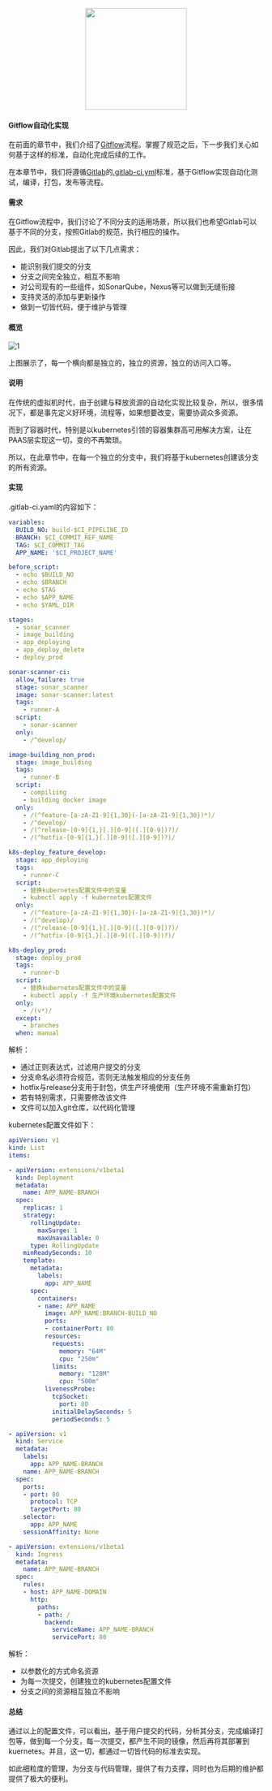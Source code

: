 <p align="center">
   <img width="200" src="GitflowAuto.png">
</p>

#### Gitflow自动化实现
在前面的章节中，我们介绍了[Gitflow](../../gitflow-workflow-cn/README.md)流程。掌握了规范之后，下一步我们关心如何基于这样的标准，自动化完成后续的工作。

在本章节中，我们将遵循[Gitlab](https://about.gitlab.com/)的[.gitlab-ci.yml](https://docs.gitlab.com/ee/ci/yaml/)标准，基于Gitflow实现自动化测试，编译，打包，发布等流程。

#### 需求
在Gitflow流程中，我们讨论了不同分支的适用场景，所以我们也希望Gitlab可以基于不同的分支，按照Gitlab的规范，执行相应的操作。

因此，我们对Gitlab提出了以下几点需求：

- 能识别我们提交的分支
- 分支之间完全独立，相互不影响
- 对公司现有的一些组件，如SonarQube，Nexus等可以做到无缝衔接
- 支持灵活的添加与更新操作
- 做到一切皆代码，便于维护与管理

#### 概览
![1](gitflow.png)

上图展示了，每一个横向都是独立的，独立的资源，独立的访问入口等。

#### 说明
在传统的虚拟机时代，由于创建与释放资源的自动化实现比较复杂，所以，很多情况下，都是事先定义好环境，流程等，如果想要改变，需要协调众多资源。

而到了容器时代，特别是以kubernetes引领的容器集群高可用解决方案，让在PAAS层实现这一切，变的不再繁琐。

所以，在此章节中，在每一个独立的分支中，我们将基于kubernetes创建该分支的所有资源。

#### 实现

.gitlab-ci.yaml的内容如下：

```yaml
variables:
  BUILD_NO: build-$CI_PIPELINE_ID
  BRANCH: $CI_COMMIT_REF_NAME
  TAG: $CI_COMMIT_TAG
  APP_NAME: '$CI_PROJECT_NAME'

before_script:
  - echo $BUILD_NO
  - echo $BRANCH
  - echo $TAG
  - echo $APP_NAME
  - echo $YAML_DIR

stages:
  - sonar_scanner
  - image_building
  - app_deploying
  - app_deploy_delete
  - deploy_prod

sonar-scanner-ci:
  allow_failure: true
  stage: sonar_scanner
  image: sonar-scanner:latest
  tags:
    - runner-A
  script:
    - sonar-scanner
  only:
    - /^develop/

image-building_non_prod:
  stage: image_building
  tags:
    - runner-B
  script:
    - compiliing
    - building docker image
  only:
    - /(^feature-[a-zA-Z1-9]{1,30}(-[a-zA-Z1-9]{1,30})*)/
    - /^develop/
    - /(^release-[0-9]{1,}[.][0-9]([.][0-9])?)/
    - /(^hotfix-[0-9]{1,}[.][0-9]([.][0-9])?)/    

k8s-deploy_feature_develop:
  stage: app_deploying
  tags:
    - runner-C
  script:
    - 替换kubernetes配置文件中的变量
    - kubectl apply -f kubernetes配置文件
  only:
    - /(^feature-[a-zA-Z1-9]{1,30}(-[a-zA-Z1-9]{1,30})*)/
    - /(^develop)/
    - /(^release-[0-9]{1,}[.][0-9]([.][0-9])?)/
    - /(^hotfix-[0-9]{1,}[.][0-9]([.][0-9])?)/

k8s-deploy_prod:
  stage: deploy_prod
  tags:
    - runner-D
  script:
    - 替换kubernetes配置文件中的变量
    - kubectl apply -f 生产环境kubernetes配置文件
  only:
    - /(v*)/
  except:
    - branches
  when: manual

```
解析：

- 通过正则表达式，过滤用户提交的分支
- 分支命名必须符合规范，否则无法触发相应的分支任务
- hotfix与release分支用于封包，供生产环境使用（生产环境不需重新打包）
- 若有特别需求，只需要修改该文件
- 文件可以加入git仓库，以代码化管理

kubernetes配置文件如下：
```yaml
apiVersion: v1
kind: List
items:

- apiVersion: extensions/v1beta1
  kind: Deployment
  metadata:
    name: APP_NAME-BRANCH
  spec:
    replicas: 1
    strategy:
      rollingUpdate:
        maxSurge: 1
        maxUnavailable: 0
      type: RollingUpdate
    minReadySeconds: 10
    template:
      metadata:
        labels:
          app: APP_NAME
      spec:
        containers:
        - name: APP_NAME
          image: APP_NAME:BRANCH-BUILD_NO
          ports:
          - containerPort: 80
          resources:
            requests:
              memory: "64M"
              cpu: "250m"
            limits:
              memory: "128M"
              cpu: "500m"
          livenessProbe:
            tcpSocket:
              port: 80
            initialDelaySeconds: 5
            periodSeconds: 5

- apiVersion: v1
  kind: Service
  metadata:
    labels:
      app: APP_NAME-BRANCH
    name: APP_NAME-BRANCH
  spec:
    ports:
    - port: 80
      protocol: TCP
      targetPort: 80
    selector:
      app: APP_NAME
    sessionAffinity: None

- apiVersion: extensions/v1beta1
  kind: Ingress
  metadata:
    name: APP_NAME-BRANCH
  spec:
    rules:
    - host: APP_NAME-DOMAIN
      http:
        paths:
        - path: /
          backend:
            serviceName: APP_NAME-BRANCH
            servicePort: 80

```

解析：

- 以参数化的方式命名资源
- 为每一次提交，创建独立的kubernetes配置文件
- 分支之间的资源相互独立不影响

#### 总结

通过以上的配置文件，可以看出，基于用户提交的代码，分析其分支，完成编译打包等，做到每一个分支，每一次提交，都产生不同的镜像，然后再将其部署到kuernetes。并且，这一切，都通过一切皆代码的标准去实现。

如此细粒度的管理，为分支与代码管理，提供了有力支撑，同时也为后期的维护都提供了极大的便利。